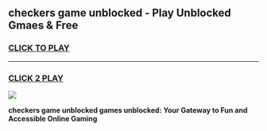 
## checkers game unblocked - Play Unblocked Gmaes & Free
<h3>
<a href="https://news.freeplayer.one?title=checkers_game_unblocked&ref=23F">CLICK TO PLAY</a></h3>
<hr>

<h3>
<a href="https://news.freeplayer.one?title=checkers_game_unblocked&ref=23F">CLICK 2 PLAY</a>
  
</h3>

<a href="https://news.freeplayer.one?title=checkers_game_unblocked&ref=23F/"><img src="https://clearcache.store/games.png"></a>


**checkers game unblocked games unblocked: Your Gateway to Fun and Accessible Online Gaming**
